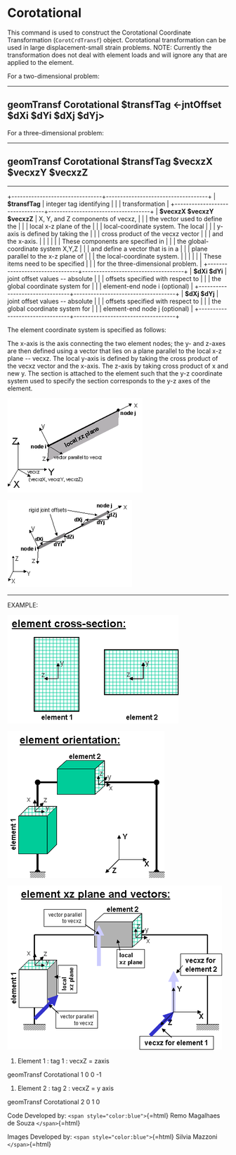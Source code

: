 # Corotational

This command is used to construct the Corotational Coordinate
Transformation (`CorotCrdTransf`) object. Corotational transformation can
be used in large displacement-small strain problems. NOTE: Currently the
transformation does not deal with element loads and will ignore any that
are applied to the element.

For a two-dimensional problem:

  -------------------------------------------------------------------------------
  **geomTransf Corotational \$transfTag \<-jntOffset \$dXi \$dYi \$dXj \$dYj>**
  -------------------------------------------------------------------------------

For a three-dimensional problem:

  --------------------------------------------------------------------
  **geomTransf Corotational \$transfTag \$vecxzX \$vecxzY \$vecxzZ**
  --------------------------------------------------------------------

------------------------------------------------------------------------

+--------------------------------+------------------------------------+
| **\$transfTag**                | integer tag identifying            |
|                                | transformation                     |
+--------------------------------+------------------------------------+
| **\$vecxzX \$vecxzY \$vecxzZ** | X, Y, and Z components of vecxz,   |
|                                | the vector used to define the      |
|                                | local x-z plane of the             |
|                                | local-coordinate system. The local |
|                                | y-axis is defined by taking the    |
|                                | cross product of the vecxz vector  |
|                                | and the x-axis.                    |
|                                |                                    |
|                                | These components are specified in  |
|                                | the global-coordinate system X,Y,Z |
|                                | and define a vector that is in a   |
|                                | plane parallel to the x-z plane of |
|                                | the local-coordinate system.       |
|                                |                                    |
|                                | These items need to be specified   |
|                                | for the three-dimensional problem. |
+--------------------------------+------------------------------------+
| **\$dXi \$dYi**                | joint offset values \-- absolute   |
|                                | offsets specified with respect to  |
|                                | the global coordinate system for   |
|                                | element-end node i (optional)      |
+--------------------------------+------------------------------------+
| **\$dXj \$dYj**                | joint offset values \-- absolute   |
|                                | offsets specified with respect to  |
|                                | the global coordinate system for   |
|                                | element-end node j (optional)      |
+--------------------------------+------------------------------------+

The element coordinate system is specified as follows:

The x-axis is the axis connecting the two element nodes; the y- and
z-axes are then defined using a vector that lies on a plane parallel to
the local x-z plane \-- vecxz. The local y-axis is defined by taking the
cross product of the vecxz vector and the x-axis. The z-axis by taking
cross product of x and new y. The section is attached to the element
such that the y-z coordinate system used to specify the section
corresponds to the y-z axes of the element.

![](ElementOrentation.gif "ElementOrentation.gif")

![](RigidElementOffsets.gif "RigidElementOffsets.gif")

------------------------------------------------------------------------

EXAMPLE:

![](ElementCrossSection.png "ElementCrossSection.png")

![](ElementOrientation.png "ElementOrientation.png")

![](ElementVectors.png "ElementVectors.png")

1.  Element 1 : tag 1 : vecxZ = zaxis

geomTransf Corotational 1 0 0 -1

1.  Element 2 : tag 2 : vecxZ = y axis

geomTransf Corotational 2 0 1 0

Code Developed by: `<span style="color:blue">`{=html} Remo Magalhaes de
Souza `</span>`{=html}

Images Developed by: `<span style="color:blue">`{=html} Silvia Mazzoni
`</span>`{=html}
